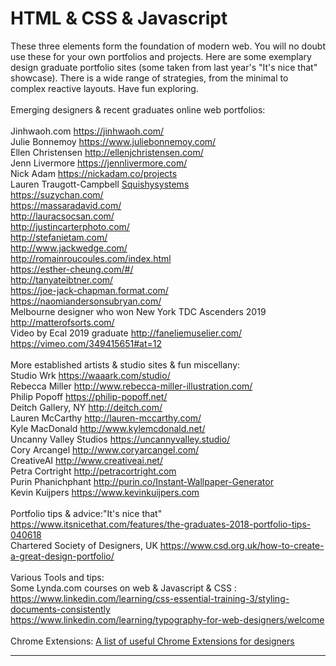 # HTML & CSS & Javascript
These three elements form the foundation of modern web. You will no doubt use these for your own portfolios and projects.
Here are some exemplary design graduate portfolio sites (some taken from last year's "It's nice that" showcase). There is a wide range of strategies, from the minimal to complex reactive layouts. Have fun exploring.<br/><br/>Emerging designers & recent graduates online web portfolios:<br/><br/>Jinhwaoh.com https://jinhwaoh.com/ <br/>Julie Bonnemoy https://www.juliebonnemoy.com/ <br/>Ellen Christensen http://ellenjchristensen.com/ <br/>Jenn Livermore https://jennlivermore.com/ <br/>Nick Adam https://nickadam.co/projects <br/>Lauren Traugott-Campbell [Squishysystems](http://squishysystems.com/) <br/>https://suzychan.com/ <br/>https://massaradavid.com/ <br/>http://lauracsocsan.com/ <br/>http://justincarterphoto.com/ <br/>http://stefanietam.com/ <br/>http://www.jackwedge.com/ <br/>http://romainroucoules.com/index.html <br/>https://esther-cheung.com/#/ <br/>http://tanyateibtner.com/ <br/>https://joe-jack-chapman.format.com/ <br/>https://naomiandersonsubryan.com/ <br/>Melbourne designer who won New York TDC Ascenders 2019 http://matterofsorts.com/ <br/>Video by Ecal 2019 graduate http://faneliemuselier.com/ <br/>https://vimeo.com/349415651#at=12 <br/><br/>More established artists & studio sites & fun miscellany:<br/>Studio Wrk https://waaark.com/studio/ <br/>Rebecca Miller http://www.rebecca-miller-illustration.com/ <br/>Philip Popoff https://philip-popoff.net/ <br/>Deitch Gallery, NY http://deitch.com/ <br/>Lauren McCarthy http://lauren-mccarthy.com/ <br/>Kyle MacDonald http://www.kylemcdonald.net/ <br/>Uncanny Valley Studios https://uncannyvalley.studio/ <br/>Cory Arcangel http://www.coryarcangel.com/ <br/>CreativeAI http://www.creativeai.net/ <br/>Petra Cortright http://petracortright.com <br/>Purin Phanichphant http://purin.co/Instant-Wallpaper-Generator <br/>Kevin Kuijpers https://www.kevinkuijpers.com <br/><br/>Portfolio tips & advice:"It's nice that" https://www.itsnicethat.com/features/the-graduates-2018-portfolio-tips-040618 <br/>Chartered Society of Designers, UK https://www.csd.org.uk/how-to-create-a-great-design-portfolio/ <br/><br/>Various Tools and tips:<br/>Some Lynda.com courses on web & Javascript & CSS : <br/>https://www.linkedin.com/learning/css-essential-training-3/styling-documents-consistently <br/>https://www.linkedin.com/learning/typography-for-web-designers/welcome <br/><br/>Chrome Extensions:  [A list of useful Chrome Extensions for designers](https://medium.com/@CanvasFlip/ultimate-collection-of-chrome-extensions-for-designers-9c8a58100f1c)
<hr></hr><br/>
